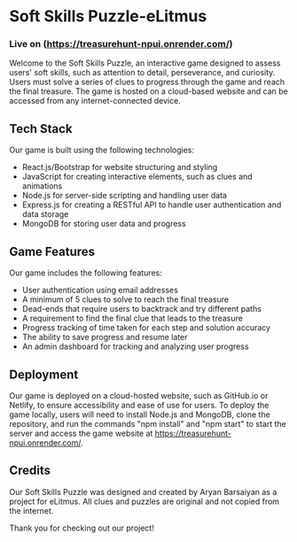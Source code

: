 # Soft Skills Puzzle-eLitmus
### Live on (https://treasurehunt-npui.onrender.com/)

Welcome to the Soft Skills Puzzle, an interactive game designed to assess users' soft skills, such as attention to detail, perseverance, and curiosity. Users must solve a series of clues to progress through the game and reach the final treasure. The game is hosted on a cloud-based website and can be accessed from any internet-connected device.

## Tech Stack

Our game is built using the following technologies:

- React.js/Bootstrap for website structuring and styling
- JavaScript for creating interactive elements, such as clues and animations
- Node.js for server-side scripting and handling user data
- Express.js for creating a RESTful API to handle user authentication and data storage
- MongoDB for storing user data and progress

## Game Features

Our game includes the following features:

- User authentication using email addresses
- A minimum of 5 clues to solve to reach the final treasure
- Dead-ends that require users to backtrack and try different paths
- A requirement to find the final clue that leads to the treasure
- Progress tracking of time taken for each step and solution accuracy
- The ability to save progress and resume later
- An admin dashboard for tracking and analyzing user progress

## Deployment

Our game is deployed on a cloud-hosted website, such as GitHub.io or Netlify, to ensure accessibility and ease of use for users. To deploy the game locally, users will need to install Node.js and MongoDB, clone the repository, and run the commands "npm install" and "npm start" to start the server and access the game website at https://treasurehunt-npui.onrender.com/.

## Credits

Our Soft Skills Puzzle was designed and created by Aryan Barsaiyan as a project for eLitmus. All clues and puzzles are original and not copied from the internet.

Thank you for checking out our project!
